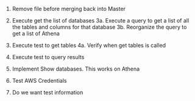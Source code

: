 1. Remove file before merging back into Master

3. Execute get the list of databases
3a. Execute a query to get a list of all the tables and columns for that database
3b. Reorganize the query to get a list of Athena
4. Execute test to get tables
4a. Verify when get tables is called
5. Execute test to query results
6. Implement Show databases.  This works on Athena
7. Test AWS Credentials
8. Do we want test information